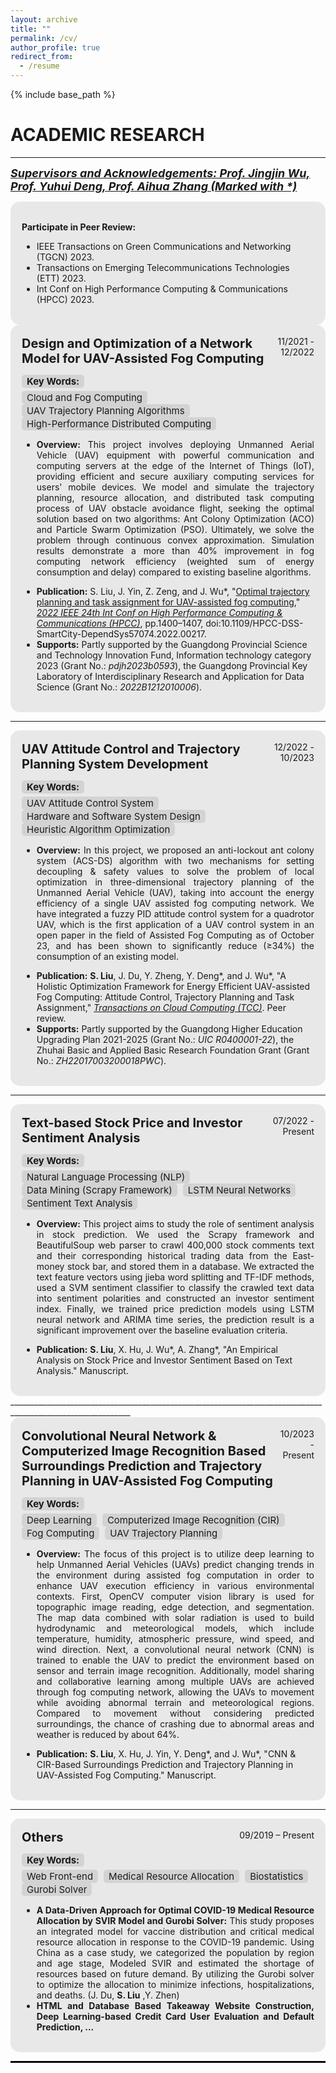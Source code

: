 ```yaml
---
layout: archive
title: ""
permalink: /cv/
author_profile: true
redirect_from:
  - /resume
---
```


{% include base_path %}
<style>
    .tag {
        display: inline-block;
        background-color: lightgray;
        padding: 3px 8px;
        border-radius: 5px;
        margin-right: 5px;
        font-size: 15px;
        line-height: 1;
    }
    .project-title {
        font-size: 20px;
    }
</style>

ACADEMIC RESEARCH
======
____________________________________________________________________________________________________________
<span style="font-size:18px; font-style: italic; text-decoration: underline;"><strong>Supervisors and Acknowledgements: Prof. Jingjin Wu, Prof. Yuhui Deng, Prof. Aihua Zhang (Marked with *)</strong></span>

<div style="background-color: rgba(211, 211, 211, 0.5); border-radius: 15px; padding: 18px;">
  <p><strong>Participate in Peer Review:</strong>
  <ul>
    <li>IEEE Transactions on Green Communications and Networking (TGCN) 2023.</li>
    <li>Transactions on Emerging Telecommunications Technologies (ETT) 2023.</li>
    <li>Int Conf on High Performance Computing & Communications (HPCC) 2023.</li>
  </ul>
</div>

<div style="background-color: rgba(211, 211, 211, 0.5); border-radius: 15px; padding: 18px;">
    <div style="display: flex; justify-content: space-between;">
        <div style="text-align: left;">
          <strong class="project-title">Design and Optimization of a Network Model for UAV-Assisted Fog Computing</strong></div>
        <div style="text-align: right;">11/2021 - 12/2022</div>
    </div>
    <p><strong class="tag">Key Words:</strong>
      <span style="display: inline-block; margin-top: 5px;">
        <span class="tag"><i class="fas fa-tag"></i> Cloud and Fog Computing</span>
        <span class="tag"><i class="fas fa-tag"></i> UAV Trajectory Planning Algorithms</span>
        <span class="tag"><i class="fas fa-tag"></i> High-Performance Distributed Computing</span>
    </span></p>
    <ul style="text-align: justify;">
      <li><strong>Overview:</strong> This project involves deploying Unmanned Aerial Vehicle (UAV) equipment with powerful communication and computing servers at the edge of the Internet of Things (IoT), providing efficient and secure auxiliary computing services for users' mobile devices. We model and simulate the trajectory planning, resource allocation, and distributed task computing process of UAV obstacle avoidance flight, seeking the optimal solution based on two algorithms: Ant Colony Optimization (ACO) and Particle Swarm Optimization (PSO). Ultimately, we solve the problem through continuous convex approximation. Simulation results demonstrate a more than 40% improvement in fog computing network efficiency (weighted sum of energy consumption and delay) compared to existing baseline algorithms.</li>
    </ul>
    <ul>
    <li><strong>Publication:</strong> S. Liu, J. Yin, Z. Zeng, and J. Wu*, "<a href="https://ieeexplore.ieee.org/document/10074734">Optimal trajectory planning and task assignment for UAV-assisted fog computing</a>," <i><a href="http://www.ieee-hpcc.org/2022/index.html">2022 IEEE 24th Int Conf on High Performance Computing & Communications (HPCC)</a></i>, pp.1400–1407, doi:10.1109/HPCC-DSS-SmartCity-DependSys57074.2022.00217.</li>
    <li><strong>Supports:</strong> Partly supported by the Guangdong Provincial Science and Technology Innovation Fund, Information technology category 2023 (Grant No.: <i>pdjh2023b0593</i>), the Guangdong Provincial Key Laboratory of Interdisciplinary Research and Application for Data Science (Grant No.: <i>2022B1212010006</i>).</li>
    </ul>
</div>

____________________________________________________________________________________________________________

<div style="background-color: rgba(211, 211, 211, 0.5); border-radius: 15px; padding: 18px;">
    <div style="display: flex; justify-content: space-between;">
        <div style="text-align: left;">
            <strong class="project-title">UAV Attitude Control and Trajectory Planning System Development</strong>
        </div>
        <div style="text-align: right;">12/2022 - 10/2023</div>
    </div>
    <p><strong class="tag">Key Words:</strong>
        <span style="display: inline-block; margin-top: 5px;">
            <span class="tag"><i class="fas fa-tag"></i> UAV Attitude Control System</span>
            <span class="tag"><i class="fas fa-tag"></i> Hardware and Software System Design</span>
            <span class="tag"><i class="fas fa-tag"></i> Heuristic Algorithm Optimization</span>
        </span>
    </p>
    <ul style="text-align: justify;">
        <li>
            <strong>Overview:</strong> In this project, we proposed an anti-lockout ant colony system (ACS-DS) algorithm with two mechanisms for setting decoupling & safety values to solve the problem of local optimization in three-dimensional trajectory planning of the Unmanned Aerial Vehicle (UAV), taking into account the energy efficiency of a single UAV assisted fog computing network. We have integrated a fuzzy PID attitude control system for a quadrotor UAV, which is the first application of a UAV control system in an open paper in the field of Assisted Fog Computing as of October 23, and has been shown to significantly reduce (≥34%) the consumption of an existing model.
        </li>
    </ul>
    <ul>
        <li>
 <strong>Publication:</strong> <strong>S. Liu</strong>, J. Du, Y. Zheng, Y. Deng*, and J. Wu*, "A Holistic Optimization Framework for Energy Efficient UAV-assisted Fog Computing: Attitude Control, Trajectory Planning and Task Assignment," <i><a href="https://www.computer.org/csdl/journal/cc">Transactions on Cloud Computing (TCC)</a></i>. Peer review.
        </li>
        <li>
            <strong>Supports:</strong> Partly supported by the Guangdong Higher Education Upgrading Plan 2021-2025 (Grant No.: <i>UIC R0400001-22</i>), the Zhuhai Basic and Applied Basic Research Foundation Grant (Grant No.: <i>ZH22017003200018PWC</i>).
        </li>
    </ul>
</div>

____________________________________________________________________________________________________________


<div style="background-color: rgba(211, 211, 211, 0.5); border-radius: 15px; padding: 18px;">
    <div style="display: flex; justify-content: space-between;">
        <div style="text-align: left;">
            <strong class="project-title">Text-based Stock Price and Investor Sentiment Analysis</strong>
        </div>
        <div style="text-align: right;">07/2022 - Present</div>
    </div>
    <p><strong class="tag">Key Words:</strong>
        <span style="display: inline-block; margin-top: 5px;">
            <span class="tag"><i class="fas fa-tag"></i> Natural Language Processing (NLP)</span>
            <span class="tag"><i class="fas fa-tag"></i> Data Mining (Scrapy Framework)</span>
            <span class="tag"><i class="fas fa-tag"></i> LSTM Neural Networks</span>
            <span class="tag"><i class="fas fa-tag"></i> Sentiment Text Analysis</span>
        </span>
    </p>
    <ul style="text-align: justify;">
        <li>
            <strong>Overview:</strong> This project aims to study the role of sentiment analysis in stock prediction. We used the Scrapy framework and BeautifulSoup web parser to crawl 400,000 stock comments text and their corresponding historical trading data from the East-money stock bar, and stored them in a database. We extracted the text feature vectors using jieba word splitting and TF-IDF methods, used a SVM sentiment classifier to classify the crawled text data into sentiment polarities and constructed an investor sentiment index. Finally, we trained price prediction models using LSTM neural network and ARIMA time series, the prediction result is a significant improvement over the baseline evaluation criteria.
        </li>
    </ul>
    <ul>
        <li>
            <strong>Publication:</strong> <strong>S. Liu</strong>, X. Hu, J. Wu*, A. Zhang*, "An Empirical Analysis on Stock Price and Investor Sentiment Based on Text Analysis." Manuscript.
        </li>
    </ul>
</div>
____________________________________________________________________________________________________________


<div style="background-color: rgba(211, 211, 211, 0.5); border-radius: 15px; padding: 18px;">
    <div style="display: flex; justify-content: space-between;">
        <div style="text-align: left;">
            <strong class="project-title">Convolutional Neural Network & Computerized Image Recognition Based Surroundings Prediction and Trajectory Planning in UAV-Assisted Fog Computing</strong>
        </div>
        <div style="text-align: right;">10/2023 - Present</div>
    </div>
    <p><strong class="tag">Key Words:</strong>
        <span style="display: inline-block; margin-top: 5px;">
            <span class="tag"><i class="fas fa-tag"></i> Deep Learning</span>
            <span class="tag"><i class="fas fa-tag"></i> Computerized Image Recognition (CIR)</span>
            <span class="tag"><i class="fas fa-tag"></i> Fog Computing</span>
            <span class="tag"><i class="fas fa-tag"></i> UAV Trajectory Planning</span>
        </span>
    </p>
    <ul style="text-align: justify;">
        <li>
            <strong>Overview:</strong> The focus of this project is to utilize deep learning to help Unmanned Aerial Vehicles (UAVs) predict changing trends in the environment during assisted fog computation in order to enhance UAV execution efficiency in various environmental contexts. First, OpenCV computer vision library is used for topographic image reading, edge detection, and segmentation. The map data combined with solar radiation is used to build hydrodynamic and meteorological models, which include temperature, humidity, atmospheric pressure, wind speed, and wind direction. Next, a convolutional neural network (CNN) is trained to enable the UAV to predict the environment based on sensor and terrain image recognition. Additionally, model sharing and collaborative learning among multiple UAVs are achieved through fog computing network, allowing the UAVs to movement while avoiding abnormal terrain and meteorological regions. Compared to movement without considering predicted surroundings, the chance of crashing due to abnormal areas and weather is reduced by about 64%.
        </li>
    </ul>
    <ul>
        <li>
            <strong>Publication:</strong> <strong>S. Liu</strong>, X. Hu, J. Yin, Y. Deng*, and J. Wu*, "CNN & CIR-Based Surroundings Prediction and Trajectory Planning in UAV-Assisted Fog Computing." Manuscript.
        </li>
    </ul>
</div>


____________________________________________________________________________________________________________

<div style="background-color: rgba(211, 211, 211, 0.5); border-radius: 15px; padding: 18px;">
    <div style="display: flex; justify-content: space-between;">
        <div style="text-align: left;">
            <strong class="project-title">Others</strong>
        </div>
        <div style="text-align: right;">09/2019 – Present</div>
    </div>
    <p><strong class="tag">Key Words:</strong>
        <span style="display: inline-block; margin-top: 5px;">
            <span class="tag"><i class="fas fa-tag"></i> Web Front-end</span>
            <span class="tag"><i class="fas fa-tag"></i> Medical Resource Allocation</span>
            <span class="tag"><i class="fas fa-tag"></i> Biostatistics</span>
            <span class="tag"><i class="fas fa-tag"></i> Gurobi Solver</span>
        </span>
    </p>
    <ul style="text-align: justify;">
        <li>
            <strong>A Data-Driven Approach for Optimal COVID-19 Medical Resource Allocation by SVIR Model and Gurobi Solver:</strong> This study proposes an integrated model for vaccine distribution and critical medical resource allocation in response to the COVID-19 pandemic. Using China as a case study, we categorized the population by region and age stage, Modeled SVIR and estimated the shortage of resources based on future demand. By utilizing the Gurobi solver to optimize the allocation to minimize infections, hospitalizations, and deaths. (J. Du, <strong>S. Liu</strong> ,Y. Zhen)
        </li>
      <li>
            <strong>HTML and Database Based Takeaway Website Construction, Deep Learning-based Credit Card User Evaluation and Default Prediction, ...</strong>
        </li>
    </ul>
</div>


<hr style="border: none; border-top: 2px solid black;"> 

